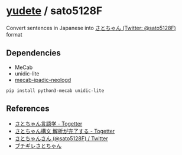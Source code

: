 # [yudete](https://github.com/yudete) / sato5128F
Convert sentences in Japanese into [さとちゃん (Twitter: @sato5128F)](https://twitter.com/sato5128F) format

## Dependencies
* MeCab
* unidic-lite
* [mecab-ipadic-neologd](https://github.com/neologd/mecab-ipadic-neologd)
```
pip install python3-mecab unidic-lite
```

## References
* [さとちゃん言語学 - Togetter](https://togetter.com/li/1275761)
* [さとちゃん構文 解析が完了する - Togetter](https://togetter.com/li/1516287)
* [さとちゃんさん (@sato5128F) / Twitter](https://twitter.com/sato5128F)
* [ブチギレさとちゃん](https://shindanmaker.com/899197)
